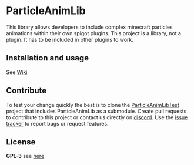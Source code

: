 # ParticleAnimLib

This library allows developers to include complex minecraft particles animations within their own spigot plugins.
This project is a library, not a plugin. It has to be included in other plugins to work.

## Installation and usage
See [Wiki](https://gitlab.com/skytale_/skytale-mc/libraries/particleanimlib/-/wikis/home)

## Contribute
To test your change quickly the best is to clone the [ParticleAnimLibTest](https://gitlab.com/skytale_/skytale-mc/libraries/particleanimlibtest/) project that includes ParticleAnimLib as a submodule.
Create pull requests to contribute to this project or contact us directly on [discord](https://discord.com/invite/zNM6aPW).
Use the [issue tracker](https://gitlab.com/skytale_/skytale-mc/libraries/particleanimlib/-/issues) to report bugs or request features.

## License
**GPL-3** see [here](LICENSE.txt)
